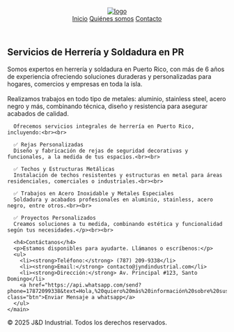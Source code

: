 <!DOCTYPE html>
<html lang="es">
<head>
  <meta charset="UTF-8" />
  <meta name="viewport" content="width=device-width, initial-scale=1.0"/>
  <title>Inicio | J&D INDUSTRIAL</title>
  <link rel="stylesheet" href="../css/estilos.css" />
</head>
<body>
  <header>
    <h1></h1>
    <a href="#inicio">
      <img src="../imagenes/logo.png" class="logo-img" alt="logo">
    </a>
    <nav>
      <a href="inicio.html">Inicio</a> 
      <a href="quienes_somos.html">Quiénes somos</a>
      <a href="contacto.html">Contacto</a>
    </nav>
  </header>


  
  <main class="contenido">
    <h2>Servicios de Herrería y Soldadura en PR</h2>
      Somos expertos en herrería y soldadura en Puerto Rico, con más de 6 años de experiencia ofreciendo soluciones duraderas y personalizadas para hogares, comercios y empresas en toda la isla.<br><br>
      Realizamos trabajos en todo tipo de metales: aluminio, stainless steel, acero negro y más, combinando técnica, diseño y resistencia para asegurar acabados de calidad.<br>
      
      Ofrecemos servicios integrales de herrería en Puerto Rico, incluyendo:<br><br>
      
      ✅ Rejas Personalizadas
      Diseño y fabricación de rejas de seguridad decorativas y funcionales, a la medida de tus espacios.<br><br>
      
      ✅ Techos y Estructuras Metálicas
      Instalación de techos resistentes y estructuras en metal para áreas residenciales, comerciales o industriales.<br><br>
      
      ✅ Trabajos en Acero Inoxidable y Metales Especiales
      Soldadura y acabados profesionales en aluminio, stainless, acero negro, entre otros.<br><br>
      
      ✅ Proyectos Personalizados
      Creamos soluciones a tu medida, combinando estética y funcionalidad según tus necesidades.</p><br><br>
  </main>

  <main class="hero">
  
      <h4>Contáctanos</h4>
      <p>Estamos disponibles para ayudarte. Llámanos o escríbenos:</p>
      <ul>
        <li><strong>Teléfono:</strong> (787) 209-9338</li>
        <li><strong>Email:</strong> contacto@jyndindustrial.com</li>
        <li><strong>Dirección:</strong> Av. Principal #123, Santo Domingo</li>
        <a href="https://api.whatsapp.com/send?phone=17872099338&text=Hola,%20quiero%20más%20información%20sobre%20sus%20servicios" class="btn">Enviar Mensaje a whatsapp</a>
      </ul>
    </main>
  </main>

  <footer>
    <p>&copy; 2025 J&D Industrial. Todos los derechos reservados.</p>
  </footer>
</body>
</html>
